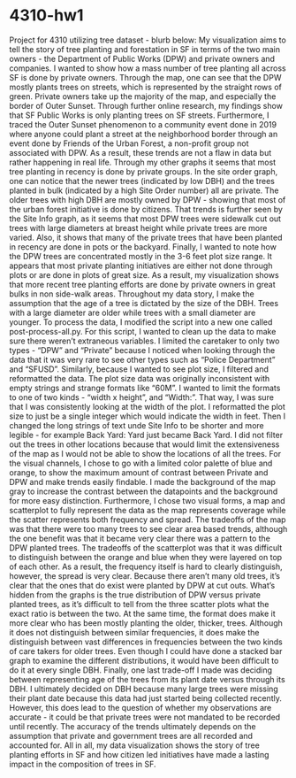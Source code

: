 # 4310-hw1
Project for 4310 utilizing tree dataset - blurb below:
	My visualization aims to tell the story of tree planting and forestation in SF in terms of the two main owners - the Department of Public Works (DPW) and private owners and companies. I wanted to show how a mass number of tree planting all across SF is done by private owners. Through the map, one can see that the DPW mostly plants trees on streets, which is represented by the straight rows of green. Private owners take up the majority of the map, and especially the border of Outer Sunset. Through further online research, my findings show that SF Public Works is only planting trees on SF streets. Furthermore, I traced the Outer Sunset phenomenon to a community event done in 2019 where anyone could plant a street at the neighborhood border through an event done by Friends of the Urban Forest, a non-profit group not associated with DPW. As a result, these trends are not a flaw in data but rather happening in real life. Through my other graphs it seems that most tree planting in recency is done by private groups. In the site order graph, one can notice that the newer trees (indicated by low DBH) and the trees planted in bulk (indicated by a high Site Order number) all are private. The older trees with high DBH are mostly owned by DPW - showing that most of the urban forest initiative is done by citizens. That trends is further seen by the Site Info graph, as it seems that most DPW trees were sidewalk cut out trees with large diameters at breast height while private trees are more varied. Also, it shows that many of the private trees that have been planted in recency are done in pots or the backyard. Finally, I wanted to note how the DPW trees are concentrated mostly in the 3-6 feet plot size range. It appears that most private planting initiatives are either not done through plots or are done in plots of great size. As a result, my visualization shows that more recent tree planting efforts are done by private owners in great bulks in non side-walk areas. Throughout my data story, I make the assumption that the age of a tree is dictated by the size of the DBH. Trees with a large diameter are older while trees with a small diameter are younger.
	To process the data, I modified the script into a new one called post-process-all.py. For this script, I wanted to clean up the data to make sure there weren’t extraneous variables. I limited the caretaker to only two types - “DPW” and “Private” because I noticed when looking through the data that it was very rare to see other types such as “Police Department” and “SFUSD”. Similarly, because I wanted to see plot size, I filtered and reformatted the data. The plot size data was originally inconsistent with empty strings and strange formats like “60M”. I wanted to limit the formats to one of two kinds - “width x height”, and “Width:”. That way, I was sure that I was consistently looking at the width of the plot. I reformatted the plot size to just be a single integer which would indicate the width in feet. Then I changed the long strings of text unde Site Info to be shorter and more legible - for example Back Yard: Yard just became Back Yard. I did not filter out the trees in other locations because that would limit the extensiveness of the map as I would not be able to show the locations of all the trees.
	For the visual channels, I chose to go with a limited color palette of blue and orange, to show the maximum amount of contrast between Private and DPW and make trends easily findable. I made the background of the map gray to increase the contrast between the datapoints and the background for more easy distinction. Furthermore, I chose two visual forms, a map and scatterplot to fully represent the data as the map represents coverage while the scatter represents both frequency and spread. The tradeoffs of the map was that there were too many trees to see clear area based trends, although the one benefit was that it became very clear there was a pattern to the DPW planted trees. The tradeoffs of the scatterplot was that it was difficult to distinguish between the orange and blue when they were layered on top of each other. As a result, the frequency itself is hard to clearly distinguish, however, the spread is very clear. Because there aren’t many old trees, it’s clear that the ones that do exist were planted by DPW at cut outs. What’s hidden from the graphs is the true distribution of DPW versus private planted trees, as it’s difficult to tell from the three scatter plots what the exact ratio is between the two. At the same time, the format does make it more clear who has been mostly planting the older, thicker, trees. Although it does not distinguish between similar frequencies, it does make the distinguish between vast differences in frequencies between the two kinds of care takers for older trees. Even though I could have done a stacked bar graph to examine the different distributions, it would have been difficult to do it at every single DBH. Finally, one last trade-off I made was deciding between representing age of the trees from its plant date versus through its DBH. I ultimately decided on DBH because many large trees were missing their plant date because this data had just started being collected recently. However, this does lead to the question of whether my observations are accurate - it could be that private trees were not mandated to be recorded until recently. The accuracy of the trends ultimately depends on the assumption that private and government trees are all recorded and accounted for. All in all, my data visualization shows the story of tree planting efforts in SF and how citizen led initiatives have made a lasting impact in the composition of trees in SF.
